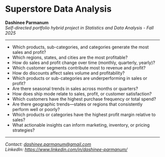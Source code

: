# Superstore Data Analysis

**Dashinee Parmanum**  
*Self-directed portfolio hybrid project in Statistics and Data Analysis - Fall 2025*

---
- Which products, sub-categories, and categories generate the most sales and profit?
- Which regions, states, and cities are the most profitable?
- How do sales and profit change over time (monthly, quarterly, yearly)?
- Which customer segments contribute most to revenue and profit?
- How do discounts affect sales volume and profitability?
- Which products or sub-categories are underperforming in sales or profit?
- Are there seasonal trends in sales across months or quarters?
- How does ship mode relate to sales, profit, or customer satisfaction?
- Which customers have the highest purchase frequency or total spend?
- Are there geographic trends—states or regions that consistently perform well or poorly?
- Which products or categories have the highest profit margin relative to sales?
- What actionable insights can inform marketing, inventory, or pricing strategies?
 
---
*Contact: dashinee.parmanum@gmail.com*  
*LinkedIn: https://www.linkedin.com/in/dashinee-parmanum/*